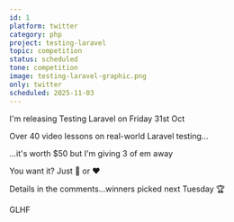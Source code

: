 ```yaml
---
id: 1
platform: twitter
category: php
project: testing-laravel
topic: competition
status: scheduled
tone: competition
image: testing-laravel-graphic.png
only: twitter
scheduled: 2025-11-03
---
```


I'm releasing Testing Laravel on Friday 31st Oct

Over 40 video lessons on real-world Laravel testing...

...it's worth $50 but I'm giving 3 of em away

You want it? Just 🔁 or ❤️

Details in the comments...winners picked next Tuesday 🏆

GLHF
